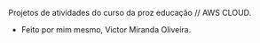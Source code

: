 Projetos de atividades do curso da proz educação // AWS CLOUD.
  - Feito por mim mesmo, Victor Miranda Oliveira.
